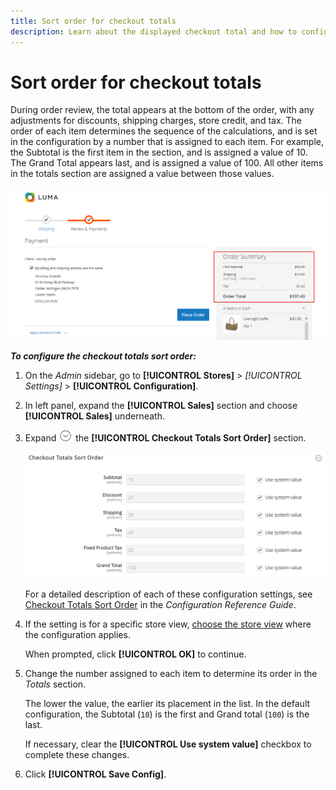 ```yaml
---
title: Sort order for checkout totals
description: Learn about the displayed checkout total and how to configure the checkout totals sort order on the order summary.
---
```

# Sort order for checkout totals

During order review, the total appears at the bottom of the order, with any adjustments for discounts, shipping charges, store credit, and tax. The order of each item determines the sequence of the calculations, and is set in the configuration by a number that is assigned to each item. For example, the Subtotal is the first item in the section, and is assigned a value of 10. The Grand Total appears last, and is assigned a value of 100. All other items in the totals section are assigned a value between those values.

![Order Summary displays the checkout total](./assets/storefront-checkout-totals.png)<!-- zoom -->

**_To configure the checkout totals sort order:_**

1. On the _Admin_ sidebar, go to **[!UICONTROL Stores]** > _[!UICONTROL Settings]_ > **[!UICONTROL Configuration]**.

1. In left panel, expand the **[!UICONTROL Sales]** section and choose **[!UICONTROL Sales]** underneath.

1. Expand ![Expansion selector](../assets/icon-display-expand.png) the **[!UICONTROL Checkout Totals Sort Order]** section.

   ![Checkout totals options numbered to determine the sort order](../configuration-reference/sales/assets/sales-checkout-totals-sort-order.png)<!-- zoom -->

   For a detailed description of each of these configuration settings, see [Checkout Totals Sort Order](https://docs.magento.com/user-guide/configuration/sales/sales.html#checkout-totals-sort-order) in the _Configuration Reference Guide_.

1. If the setting is for a specific store view, [choose the store view](https://docs.magento.com/user-guide/configuration/scope-change.html) where the configuration applies.

   When prompted, click **[!UICONTROL OK]** to continue.

1. Change the number assigned to each item to determine its order in the _Totals_ section.

   The lower the value, the earlier its placement in the list. In the default configuration, the Subtotal (`10`) is the first and Grand total (`100`) is the last.

   If necessary, clear the **[!UICONTROL Use system value]** checkbox to complete these changes.

1. Click **[!UICONTROL Save Config]**.
